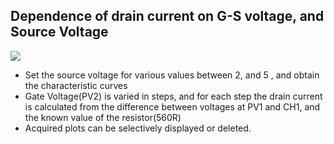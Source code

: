 ## Dependence of drain current on G-S voltage, and Source Voltage

![](https://fossasia.github.io/pslab-experiments/images/schematics/njfet.svg)

* Set the source voltage for various values between 2, and 5 , and obtain the characteristic curves
* Gate Voltage(PV2) is varied in steps, and for each step the drain current is calculated from the difference between voltages at PV1 and CH1, and the known value of the resistor(560R)
* Acquired plots can be selectively displayed or deleted.
